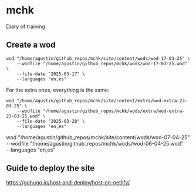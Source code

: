 # mchk

Diary of training

## Create a wod

```shell
wod "/home/agustin/github_repos/mchk/site/content/wods/wod-17-03-25" \
    --wodfile "/home/agustin/github_repos/mchk/wods/wod-17-03-25.wod" \
    --file-date "2025-03-17" \
    --languages "en,es"
```

For the extra ones, everything is the same:

```shell
wod "/home/agustin/github_repos/mchk/site/content/extra/wod-extra-23-03-25" \
    --wodfile "/home/agustin/github_repos/mchk/wods/extra/wod-extra-23-03-25.wod" \
    --file-date "2025-03-20" \
    --languages "en,es"
```

wod "/home/agustin/github_repos/mchk/site/content/wods/wod-07-04-25" \
    --wodfile "/home/agustin/github_repos/mchk/wods/wod-06-04-25.wod" \
    --languages "en,es"

## Guide to deploy the site

https://gohugo.io/host-and-deploy/host-on-netlify/